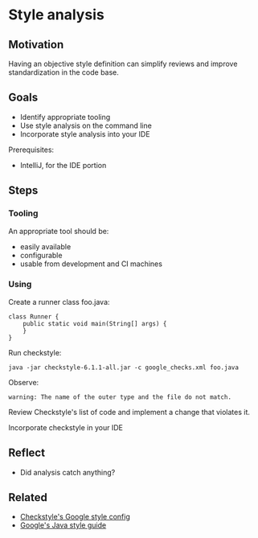 # Style analysis

## Motivation

Having an objective style definition can simplify reviews and improve standardization in the code base.

## Goals

* Identify appropriate tooling
* Use style analysis on the command line
* Incorporate style analysis into your IDE

Prerequisites:

* IntelliJ, for the IDE portion

## Steps

### Tooling

An appropriate tool should be:
* easily available
* configurable
* usable from development and CI machines

### Using

Create a runner class foo.java:

```
class Runner {
	public static void main(String[] args) {
	}
}
```

Run checkstyle:

```
java -jar checkstyle-6.1.1-all.jar -c google_checks.xml foo.java
```

Observe:

```
warning: The name of the outer type and the file do not match.
```

Review Checkstyle's list of code and implement a change that violates it.

Incorporate checkstyle in your IDE

## Reflect

* Did analysis catch anything?

## Related

* [Checkstyle's Google style config](https://github.com/checkstyle/checkstyle/blob/master/src/main/resources/google_checks.xml)
* [Google's Java style guide](https://google-styleguide.googlecode.com/svn-history/r130/trunk/javaguide.html)